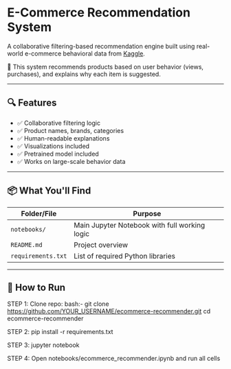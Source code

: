 # E-Commerce Recommendation System

A collaborative filtering-based recommendation engine built using real-world e-commerce behavioral data from [Kaggle](https://www.kaggle.com/mkechinov/ecommerce-behavior-data-from-multi-category-store ).

🎯 This system recommends products based on user behavior (views, purchases), and explains why each item is suggested.

---

## 🔍 Features

- ✅ Collaborative filtering logic
- ✅ Product names, brands, categories
- ✅ Human-readable explanations
- ✅ Visualizations included
- ✅ Pretrained model included
- ✅ Works on large-scale behavior data

---

## 📦 What You'll Find

| Folder/File | Purpose |
|------------|---------|
| `notebooks/` | Main Jupyter Notebook with full working logic |
| `README.md` | Project overview |
| `requirements.txt` | List of required Python libraries |

---

## 🚀 How to Run

STEP 1:
Clone repo:
   bash:-
   git clone https://github.com/YOUR_USERNAME/ecommerce-recommender.git 
   cd ecommerce-recommender

STEP 2:
   pip install -r requirements.txt

STEP 3:
   jupyter notebook

STEP 4:
   Open notebooks/ecommerce_recommender.ipynb and run all cells
